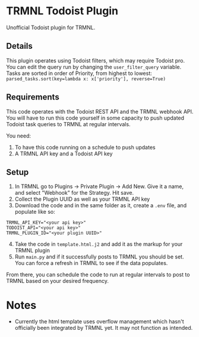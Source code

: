 # TRMNL Todoist Plugin
Unofficial Todoist plugin for TRMNL.

## Details
This plugin operates using Todoist filters, which may require Todoist pro. 
You can edit the query run by changing the ``user_filter_query`` variable.
Tasks are sorted in order of Priority, from highest to lowest: ``parsed_tasks.sort(key=lambda x: x['priority'], reverse=True)``

## Requirements
This code operates with the Todoist REST API and the TRMNL webhook API. You will have to run this code yourself in some capacity to push updated Todoist task queries to TRMNL at regular intervals.

You need:
1. To have this code running on a schedule to push updates
2. A TRMNL API key and a Todoist API key

## Setup
1. In TRMNL go to Plugins -> Private Plugin -> Add New. Give it a name, and select "Webhook" for the Strategy. Hit save.
2. Collect the Plugin UUID as well as your TRMNL API key
3. Download the code and in the same folder as it, create a ``.env`` file, and populate like so:
```
TRMNL_API_KEY="<your api key>"
TODOIST_API="<your api key>"
TRMNL_PLUGIN_ID="<your plugin UUID>"
```
4. Take the code in ``template.html.j2`` and add it as the markup for your TRMNL plugin
5. Run ``main.py`` and if it successfully posts to TRMNL you should be set. You can force a refresh in TRMNL to see if the data populates.

From there, you can schedule the code to run at regular intervals to post to TRMNL based on your desired frequency.

# Notes
- Currently the html template uses overflow management which hasn't officially been integrated by TRMNL yet. It may not function as intended.